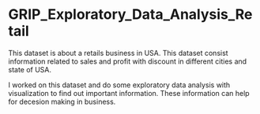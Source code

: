# GRIP_Exploratory_Data_Analysis_Retail
This dataset is about a retails business in USA. This dataset consist information related to sales and profit with discount in different cities and state of USA.

I worked on this dataset and do some exploratory data analysis with visualization to find out important information. These information can help for decesion making in business. 
